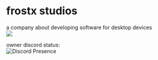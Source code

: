 # frostx studios
a company about developing software for desktop devices
<br>
<img src="https://media3.giphy.com/media/ieBWQkIVEELhbizGAp/giphy.gif">
<br>

owner discord status:
<br>
![Discord Presence](https://lanyard.cnrad.dev/api/908779319084589067?borderRadius=0px&amp;idleMessage=nothing+in+activity&amp;theme=dark&amp;bg=010409)
